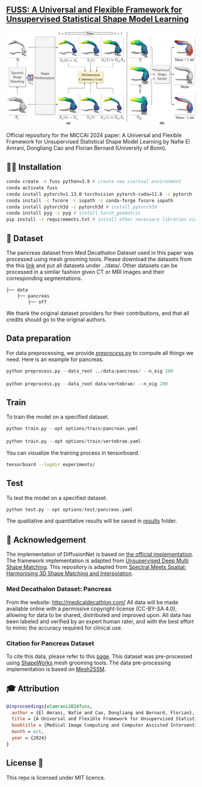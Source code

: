 ## [FUSS: A Universal and Flexible Framework for Unsupervised Statistical Shape Model Learning](https://nafieamrani.github.io/assets/pdf/nafie2024miccai.pdf)
![img](figures/miccai24_pipeline.png)

Official repository for the MICCAI 2024 paper: A Universal and Flexible Framework for Unsupervised Statistical Shape Model Learning by Nafie El Amrani, Dongliang Cao and Florian Bernard (University of Bonn).

## 🧑‍💻️‍ Installation
```bash 
conda create -n fuss python=3.9 # create new viertual environment
conda activate fuss
conda install pytorch=1.13.0 torchvision pytorch-cuda=11.6 -c pytorch -c nvidia # install pytorch
conda install -c fvcore -c iopath -c conda-forge fvcore iopath
conda install pytorch3d -c pytorch3d # install pytorch3d
conda install pyg -c pyg # install torch_geometric
pip install -r requirements.txt # install other necessary libraries via pip
```

## 📝 Dataset
The pancreas dataset from Med Decathalon Dataset used in this paper was processed using mesh grooming tools. Please download the datasets from the this [link](https://www.shapeworks-cloud.org/#/) and put all datasets under ../data/. 
Other datasets can be processed in a similar fashion given CT or MRI images and their corresponding segmentations. 
```Shell
├── data
    ├── pancreas
        ├── off 
```
We thank the original dataset providers for their contributions, and that all credits should go to the original authors.

## Data preparation
For data preprocessing, we provide *[preprocess.py](preprocess.py)* to compute all things we need.
Here is an example for pancreas.
```python
python preprocess.py --data_root ../data/pancreas/ --n_eig 200

python preprocess.py --data_root data/vertebrae/ --n_eig 200
```

## Train
To train the model on a specified dataset.
```python
python train.py --opt options/train/pancreas.yaml 

python train.py --opt options/train/vertebrae.yaml 
```
You can visualize the training process in tensorboard.
```bash
tensorboard --logdir experiments/
```

## Test
To test the model on a specified dataset.
```python
python test.py --opt options/test/pancreas.yaml 
```
The qualitative and quantitative results will be saved in [results](results) folder.

## 🙏 Acknowledgement
The implementation of DiffusionNet is based on [the official implementation](https://github.com/nmwsharp/diffusion-net).
The framework implementation is adapted from [Unsupervised Deep Multi Shape Matching](https://github.com/dongliangcao/Unsupervised-Deep-Multi-Shape-Matching).
This repository is adapted from [Spectral Meets Spatial: Harmonising 3D Shape Matching and Interpolation](https://github.com/dongliangcao/Spectral-Meets-Spatial).

### Med Decathalon Dataset: Pancreas 

From the website: http://medicaldecathlon.com/
All data will be made available online with a permissive copyright-license (CC-BY-SA 4.0), allowing for data to be shared, distributed and improved upon. All data has been labeled and verified by an expert human rater, and with the best effort to mimic the accuracy required for clinical use. 

### Citation for Pancreas Dataset
To cite this data, please refer to this [page](https://arxiv.org/abs/1902.09063). This dataset was pre-processed using [ShapeWorks](https://sciinstitute.github.io/ShapeWorks/latest/) mesh grooming tools. The data pre-processing implementation is based on [Mesh2SSM](https://github.com/iyerkrithika21/mesh2SSM_2023). 

## 🎓 Attribution
```bibtex
@inproceedings{elamrani2024fuss,
  author = {El Amrani, Nafie and Cao, Dongliang and Bernard, Florian},
  title = {A Universal and Flexible Framework for Unsupervised Statistical Shape Model Learning},
  booktitle = {Medical Image Computing and Computer Assisted Intervention (MICCAI)},
  month = oct,
  year = {2024}
}
```

## License 🚀
This repo is licensed under MIT licence.
